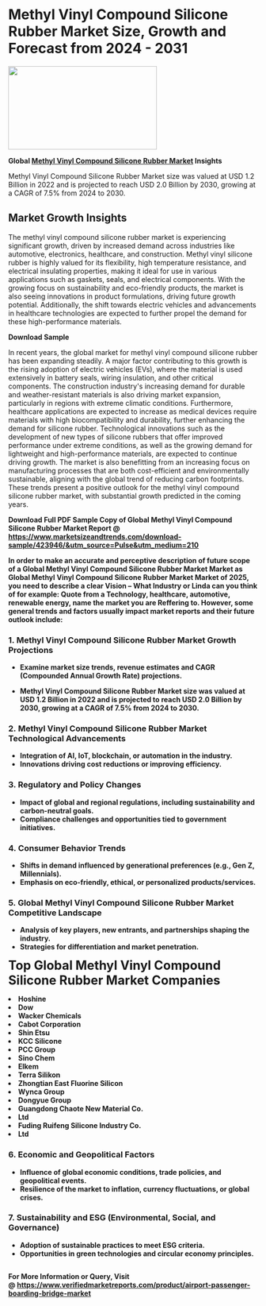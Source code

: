 <H1>Methyl Vinyl Compound Silicone Rubber Market Size, Growth and Forecast from 2024 - 2031</H1><img class="aligncenter size-medium wp-image-584254" src="https://thirdeyenews.in/wp-content/uploads/2024/09/Global-Market-Research-300x168.jpeg" alt="" width="300" height="168" /><p><strong>Global&nbsp;<a href="https://www.marketsizeandtrends.com/download-sample/423946/&amp;utm_source=Pulse&amp;utm_medium=210">Methyl Vinyl Compound Silicone Rubber Market</a> Insights</strong></p><p>Methyl Vinyl Compound Silicone Rubber Market size was valued at USD 1.2 Billion in 2022 and is projected to reach USD 2.0 Billion by 2030, growing at a CAGR of 7.5% from 2024 to 2030.</p><p><h2>Market Growth Insights</h2> <p>The methyl vinyl compound silicone rubber market is experiencing significant growth, driven by increased demand across industries like automotive, electronics, healthcare, and construction. Methyl vinyl silicone rubber is highly valued for its flexibility, high temperature resistance, and electrical insulating properties, making it ideal for use in various applications such as gaskets, seals, and electrical components. With the growing focus on sustainability and eco-friendly products, the market is also seeing innovations in product formulations, driving future growth potential. Additionally, the shift towards electric vehicles and advancements in healthcare technologies are expected to further propel the demand for these high-performance materials.</p> <p><strong>Download Sample</strong></p> <p>In recent years, the global market for methyl vinyl compound silicone rubber has been expanding steadily. A major factor contributing to this growth is the rising adoption of electric vehicles (EVs), where the material is used extensively in battery seals, wiring insulation, and other critical components. The construction industry's increasing demand for durable and weather-resistant materials is also driving market expansion, particularly in regions with extreme climatic conditions. Furthermore, healthcare applications are expected to increase as medical devices require materials with high biocompatibility and durability, further enhancing the demand for silicone rubber. Technological innovations such as the development of new types of silicone rubbers that offer improved performance under extreme conditions, as well as the growing demand for lightweight and high-performance materials, are expected to continue driving growth. The market is also benefitting from an increasing focus on manufacturing processes that are both cost-efficient and environmentally sustainable, aligning with the global trend of reducing carbon footprints. These trends present a positive outlook for the methyl vinyl compound silicone rubber market, with substantial growth predicted in the coming years.</p> <p><strong></p><p><span class=""><strong>Download Full PDF Sample Copy of Global Methyl Vinyl Compound Silicone Rubber Market Report</strong> @ <a href="https://www.marketsizeandtrends.com/download-sample/423946/&amp;utm_source=Pulse&amp;utm_medium=210" target="_blank">https://www.marketsizeandtrends.com/download-sample/423946/&amp;utm_source=Pulse&amp;utm_medium=210</a></span></p><p>In order to make an accurate and perceptive description of future scope of a Global&nbsp;Methyl Vinyl Compound Silicone Rubber Market Market as Global&nbsp;Methyl Vinyl Compound Silicone Rubber Market Market of 2025, you need to describe a clear Vision &ndash; What Industry or Linda can you think of for example: Quote from a Technology, healthcare, automotive, renewable energy, name the market you are Reffering to. However, some general trends and factors usually impact market reports and their future outlook include:</p><h3>1.&nbsp;<strong>Methyl Vinyl Compound Silicone Rubber Market Growth Projections</strong></h3><ul><li>Examine market size trends, revenue estimates and CAGR (Compounded Annual Growth Rate) projections.</li><li><p>Methyl Vinyl Compound Silicone Rubber Market size was valued at USD 1.2 Billion in 2022 and is projected to reach USD 2.0 Billion by 2030, growing at a CAGR of 7.5% from 2024 to 2030.</p></li></ul><h3>2.&nbsp;<strong>Methyl Vinyl Compound Silicone Rubber Market Technological Advancements</strong></h3><ul><li>Integration of AI, IoT, blockchain, or automation in the industry.</li><li>Innovations driving cost reductions or improving efficiency.</li></ul><h3>3.&nbsp;<strong>Regulatory and Policy Changes</strong></h3><ul><li>Impact of global and regional regulations, including sustainability and carbon-neutral goals.</li><li>Compliance challenges and opportunities tied to government initiatives.</li></ul><h3>4.&nbsp;<strong>Consumer Behavior Trends</strong></h3><ul><li>Shifts in demand influenced by generational preferences (e.g., Gen Z, Millennials).</li><li>Emphasis on eco-friendly, ethical, or personalized products/services.</li></ul><h3>5.&nbsp;<strong>Global Methyl Vinyl Compound Silicone Rubber Market Competitive Landscape</strong></h3><ul><li>Analysis of key players, new entrants, and partnerships shaping the industry.</li><li>Strategies for differentiation and market penetration.</li></ul><p data-pm-slice="1 1 []"><span style="color: inherit; font-family: inherit; font-size: 25px;">Top Global Methyl Vinyl Compound Silicone Rubber Market Companies</span></p><div class="" data-test-id=""><p><li>Hoshine</li><li> Dow</li><li> Wacker Chemicals</li><li> Cabot Corporation</li><li> Shin Etsu</li><li> KCC Silicone</li><li> PCC Group</li><li> Sino Chem</li><li> Elkem</li><li> Terra Silikon</li><li> Zhongtian East Fluorine Silicon</li><li> Wynca Group</li><li> Dongyue Group</li><li> Guangdong Chaote New Material Co.</li><li> Ltd</li><li> Fuding Ruifeng Silicone Industry Co.</li><li> Ltd</li></p></div><h3>6.&nbsp;<strong>Economic and Geopolitical Factors</strong></h3><ul><li>Influence of global economic conditions, trade policies, and geopolitical events.</li><li>Resilience of the market to inflation, currency fluctuations, or global crises.</li></ul><h3>7.&nbsp;<strong>Sustainability and ESG (Environmental, Social, and Governance)</strong></h3><ul><li>Adoption of sustainable practices to meet ESG criteria.</li><li>Opportunities in green technologies and circular economy principles.</li></ul><h2><strong style="font-size: 14px;">For More Information or Query, Visit @&nbsp;</strong><a style="background-color: #ffffff; font-size: 14px;" href="https://www.marketsizeandtrends.com/report/methyl-vinyl-compound-silicone-rubber-market/" target="_blank">https://www.verifiedmarketreports.com/product/airport-passenger-boarding-bridge-market</a></h2>
